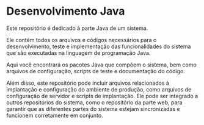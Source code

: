 # Desenvolvimento Java
<p>
Este repositório é dedicado à parte Java de um sistema.
</p>
<p>
Ele contém todos os arquivos e códigos necessários para o desenvolvimento, teste e implementação das funcionalidades do sistema que são executadas na linguagem de programação Java.
</p>
<p>
Aqui você encontrará os pacotes Java que compõem o sistema, bem como arquivos de configuração, scripts de teste e documentação do código.
</p>
<p>
Além disso, este repositório pode incluir arquivos relacionados à implantação e configuração do ambiente de produção, como arquivos de configuração de servidor e scripts de implantação. Ele pode ser integrado a outros repositórios do sistema, como o repositório da parte web, para garantir que as diferentes partes do sistema estejam sincronizadas e funcionem corretamente em conjunto.
</p>
